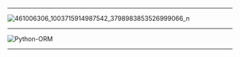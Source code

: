 
*****************************************************************************************************************************************

![461006306_1003715914987542_3798983853526999066_n](https://github.com/user-attachments/assets/947a6fd4-44e3-4abe-85fb-a53fda29a971)
*****************************************************************************************************************************************
![Python-ORM](https://github.com/user-attachments/assets/c4c49896-1cb9-435a-b6ae-247340f182f8)
***************************************************************************************************************************************
